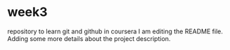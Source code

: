 # week3
repository to learn git and github in coursera
I am editing the README file. Adding some more details about the project description.

